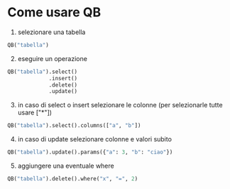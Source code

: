 # Come usare QB

1. selezionare una tabella

```python
QB("tabella")
```

2. eseguire un operazione

```python
QB("tabella").select()
             .insert()
             .delete()
             .update()
```

3. in caso di select o insert selezionare le colonne (per selezionarle tutte usare ["*"])

```python
QB("tabella").select().columns(["a", "b"])
```

4. in caso di update selezionare colonne e valori subito

```python
QB("tabella").update().params({"a": 3, "b": "ciao"})
```

5. aggiungere una eventuale where

```python
QB("tabella").delete().where("x", "=", 2)
```